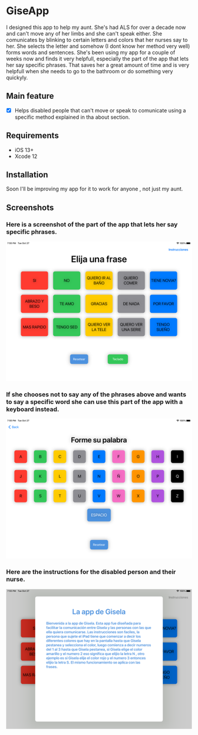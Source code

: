 # GiseApp

I designed this app to help my aunt. She's had ALS for over a decade now and can't move any of her limbs and she can't speak either. She comunicates by blinking to certain letters and colors that her nurses say to her. She selects the letter and somehow (I dont know her method very well) forms words and sentences. 
She's been using my app for a couple of weeks now and finds it very helpfull, especially the part of the app that lets her say specific phrases. That saves her a great amount of time and is very helpfull when she needs to go to the bathroom or do something very quickyly.

## Main feature

- [x] Helps disabled people that can't move or speak to comunicate using a specific method explained in tha about section.

## Requirements

- iOS 13+
- Xcode 12

## Installation

Soon I'll be improving my app for it to work for anyone , not just my aunt.

## Screenshots

### Here is a screenshot of the part of the app that lets her say specific phrases.
<img src="Screenshots/Frases.png" width="700">

### If she chooses not to say any of the phrases above and wants to say a specific word she can use this part of the app with a keyboard instead.
<img src="Screenshots/Teclado.png" width="700">

### Here are the instructions for the disabled person and their nurse.
<img src="Screenshots/Instrucciones.png" width="700">
